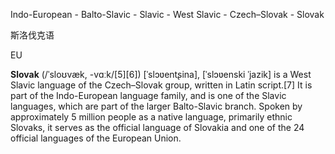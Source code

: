 Indo-European - Balto-Slavic - Slavic - West Slavic - Czech–Slovak - Slovak

斯洛伐克语

EU

**Slovak** (/ˈsloʊvæk, -vɑːk/[5][6]) [ˈslɔʋentʂina], [ˈslɔʋenski ˈjazik] is a West Slavic language of the Czech–Slovak group, written in Latin script.[7] It is part of the Indo-European language family, and is one of the Slavic languages, which are part of the larger Balto-Slavic branch. Spoken by approximately 5 million people as a native language, primarily ethnic Slovaks, it serves as the official language of Slovakia and one of the 24 official languages of the European Union.
